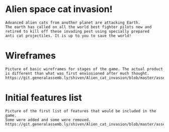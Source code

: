 # Alien space cat invasion!
    Advanced alien cats from another planet are attacking Earth.
    The earth has called on all the world best fighter pilots new and
    retired to kill off these invading pest using specially prepared 
    anti cat projectiles. It is up to you to save the world!

# Wireframes
    Picture of basic wireframes for stages of the game. The actual product
    is different than what was first enviosioned after much thought.
    https://git.generalassemb.ly/shiven/Alien_cat_invasion/blob/master/assets/wireframe.jpg

# Initial features list
    Picture of the first list of features that would be included in the game.
    Some were added and some were removed.
    https://git.generalassemb.ly/shiven/Alien_cat_invasion/blob/master/assets/features.jpg

